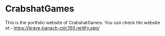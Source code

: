 # CrabshatGames
This is the portfolio website of CrabshatGames. 
You can check the website at:-
https://brave-banach-cdc350.netlify.app/
